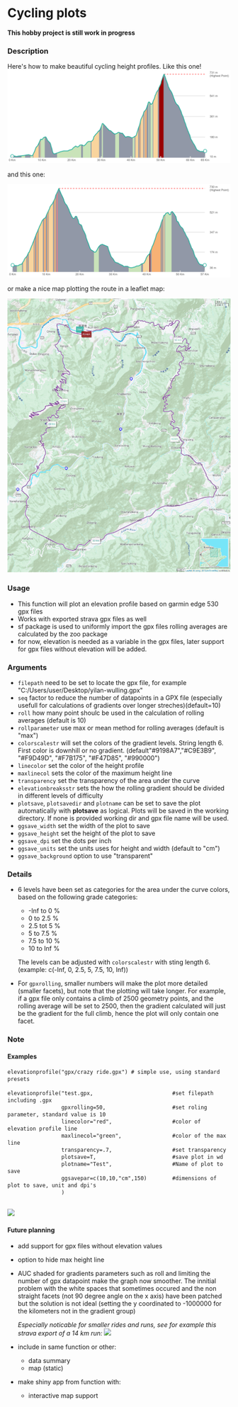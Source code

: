 # Cycling plots

**This hobby project is still work in progress**

### Description

Here's how to make beautiful cycling height profiles. Like this one!
<img src="https://github.com/EPdeJ/cyclingplots/blob/main/N1-1_Wufenshan.png">

and this one:

<img src="https://github.com/EPdeJ/cyclingplots/blob/main/N1-2_Wufenshan Buyanting loop.png">

or make a nice map plotting the route in a leaflet map:

<img src="https://github.com/EPdeJ/cyclingplots/blob/main/N1-2_Wufenshan Buyanting loop_map.png">


### Usage
 
- This function will plot an elevation profile based on garmin edge 530 gpx files
- Works with exported strava gpx files as well
- sf package is used to uniformly import the gpx files rolling averages are calculated by the zoo package
- for now, elevation is needed as a variable in the gpx files, later support for gpx files without elevation will be added. 
 
### Arguments
                                                   
- `filepath` need to be set to locate the gpx file, for example "C:/Users/user/Desktop/yilan-wulling.gpx"
- `seq` factor to reduce the number of datapoints in a GPX file (especially usefull for calculations of gradients over longer streches)(default=10)
- `roll` how many point shoulc be used in the calculation of rolling averages (default is 10)
- `rollparameter` use max or mean method for rolling averages (default is "max")
- `colorscalestr` will set the colors of the gradient levels. String length 6. First color is downhill or no gradient. (default"#9198A7","#C9E3B9", "#F9D49D", "#F7B175", "#F47D85", "#990000")
- `linecolor` set the color of the height profile
- `maxlinecol` sets the color of the maximum height line 
- `transparency` set the transparency of the area under the curve
- `elevationbreaksstr` sets the how the rolling gradient should be divided in different levels of difficulty
- `plotsave`, `plotsavedir` and `plotname` can be set to save the plot automatically with **plotsave** as logical. Plots will be saved in the working directory. If none is provided working dir and gpx file name will be used.
- `ggsave_width` set the width of the plot to save
- `ggsave_height` set the height of the plot to save
- `ggsave_dpi` set the dots per inch
- `ggsave_units` set the units uses for height and width (default to "cm")
- `ggsave_background` option to use "transparent"
                          
  

### Details
- 6 levels have been set as categories for the area under the curve colors, based on the following grade categories:
  - -Inf to 0 %
  - 0 to 2.5 %
  - 2.5 tot 5 %
  - 5 to 7.5 %
  - 7.5 to 10 %
  - 10 to Inf %
  
  The levels can be adjusted with `colorscalestr` with sting length 6. (example: c(-Inf, 0, 2.5, 5, 7.5, 10, Inf))
- For `gpxrolling`, smaller numbers will  make the plot more detailed (smaller facets), but note that the plotting will take longer. For example, if a gpx file only contains a climb of 2500 geometry points, and the rolling average will be set to 2500, then the gradient calculated will just be the gradient for the full climb, hence the plot will only contain one facet. 

### Note

#### Examples

```{r elevation-plot, dev='png',message=FALSE}
elevationprofile("gpx/crazy ride.gpx") # simple use, using standard presets 

elevationprofile("test.gpx,                         #set filepath including .gpx
                 gpxrolling=50,                     #set roling parameter, standard value is 10
                 linecolor="red",                   #color of elevation profile line
                 maxlinecol="green",                #color of the max line
                 transparency=.7,                   #set transparency
                 plotsave=T,                        #save plot in wd
                 plotname="Test",                   #Name of plot to save
                 ggsavepar=c(10,10,"cm",150)        #dimensions of plot to save, unit and dpi's
                 )
                  
```
<img src="https://github.com/EPdeJ/cyclingplots/blob/main/test.png" width="25%" height="auto">

#### Future planning
- add support for gpx files without elevation values
- option to hide max height line
- AUC shaded for gradients parameters such as roll and limiting the number of gpx datapoint make the graph now smoother. The innitial problem with the white spaces that sometimes occured and the non straight facets (not 90 degree angle on the x axis) have been patched but the solution is not ideal (setting the y coordinated to -1000000 for the kilometers not in the gradient group)
  
  *Especially noticable for smaller rides and runs, see for example this strava export of a 14 km run:*
  <img src="https://github.com/EPdeJ/cyclingplots/blob/main/strava run.png">
- include in same function or other:
  - data summary
  - map (static)
- make shiny app from function with:
  - interactive map support


